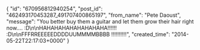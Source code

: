  {
   "id": "670956812940254",
   "post_id": "462493170453287_491707400865197",
   "from_name": "Pete Daoust",
   "message": "You better buy them a guitar and let them grow their hair right now.... :D\n\nHAHAHAHAHAHAHAHAHA!!!!!! :D\n\nFFFRREEEEEDDDDUUMMMMBBBB !!!!!!!!!!",
   "created_time": "2014-05-22T22:17:03+0000"
 }
